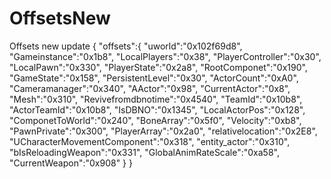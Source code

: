 # OffsetsNew
Offsets new update
{
   "offsets":{
      "uworld":"0x102f69d8",
      "Gameinstance":"0x1b8",
      "LocalPlayers":"0x38",
      "PlayerController":"0x30",
      "LocalPawn":"0x330",
      "PlayerState":"0x2a8",
      "RootComponet":"0x190",
      "GameState":"0x158",
      "PersistentLevel":"0x30",
      "ActorCount":"0xA0",
      "Cameramanager":"0x340",
      "AActor":"0x98",
      "CurrentActor":"0x8",
      "Mesh":"0x310",
      "Revivefromdbnotime":"0x4540",
      "TeamId":"0x10b8",
      "ActorTeamId":"0x10b8",
      "IsDBNO":"0x1345",
      "LocalActorPos":"0x128",
      "ComponetToWorld":"0x240",
      "BoneArray":"0x5f0",
      "Velocity":"0xb8",
      "PawnPrivate":"0x300",
      "PlayerArray":"0x2a0",
      "relativelocation":"0x2E8",
      "UCharacterMovementComponent":"0x318",
      "entity_actor":"0x310",
      "bIsReloadingWeapon":"0x331",
      "GlobalAnimRateScale":"0xa58",
      "CurrentWeapon":"0x908"
   }
}
